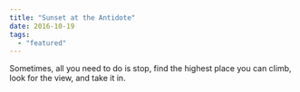 ```yaml
---
title: "Sunset at the Antidote"
date: 2016-10-19
tags: 
  - "featured"
---
```


Sometimes, all you need to do is stop, find the highest place you can climb, look for the view, and take it in.
